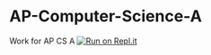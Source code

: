 # AP-Computer-Science-A
Work for AP CS A
[![Run on Repl.it](https://repl.it/badge/github/rlopez-805/AP-Computer-Science-A)](https://repl.it/github/rlopez-805/AP-Computer-Science-A)
